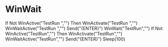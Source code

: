# WinWait
If Not WinActive("TestRun ","") Then WinActivate("TestRun ","") WinWaitActive("TestRun ","") Send("{ENTER}") WinWait("TestRun","") If Not WinActive("TestRun","") Then WinActivate("TestRun","") WinWaitActive("TestRun","") Send("{ENTER}") Sleep(100)
